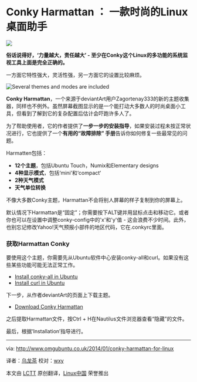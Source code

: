 Conky Harmattan ： 一款时尚的Linux桌面助手
================================================================================
![](http://www.omgubuntu.co.uk/wp-content/uploads/2014/01/conky-harmatten.jpg)

**俗话说得好，‘力量越大，责任越大’ - 至少在Conky这个Linux的多功能的系统监视工具上面是完全正确的。**

一方面它特性强大，灵活性强，另一方面它的设置比较麻烦。

![Several themes and modes are included](http://www.omgubuntu.co.uk/wp-content/uploads/2014/01/Screen-Shot-2014-01-21-at-20.42.42.png)

**Conky Harmattan**，一个来源于deviantArt用户Zagortenay333的新的主题收集器，同样也不例外。虽然屏幕截图显示的是一个能打动大多数人的时尚桌面小工具，但看到了解到它的复杂配置后估计会吓跑许多人了。

为了帮助使用者，它的作者提供了**一步一步的安装指导**，如果安装过程未按正常状况进行，它也提供了一个**有用的“故障排除” 手册**告诉你如何修复一些最常见的问题。

Harmatten包括：

- **12个主题**，包括Ubuntu Touch，Numix和Elementary designs
- **4种显示模式**，包括‘mini’和‘compact‘
- **2种天气模式**
- **天气单位转换**

不像大多数Conky主题，Harmattan不会将别人屏幕的样子复制到你的屏幕上。

默认情况下Harmattan是“固定”；你需要按下ALT键并用鼠标点击和移动它。或者你也可以在设置中调整conky-config中的'x'和'y'值 - 这会浪费不少时间。此外，也别忘记修改Yahoo!天气预报小部件的地区代码，它在.conkyrc里面。

### 获取Harmattan Conky ###

要使用这个主题，你需要先从Ubuntu软件中心安装conky-all和curl。如果没有这些某些功能可能无法正常工作。

- [Install conky-all in Ubuntu][1]
- [Install curl in Ubuntu][2]

下一步，从作者deviantArt的页面上下载主题。

- [Download Conky Harmattan][3]

之后提取Harmattan文件，按Ctrl + H在Nautilus文件浏览器查看“隐藏”的文件。

最后，根据‘Installation’指导进行。

--------------------------------------------------------------------------------

via: http://www.omgubuntu.co.uk/2014/01/conky-harmattan-for-linux

译者：[乌龙茶](https://github.com/yechunxiao19) 校对：[wxy](https://github.com/wxy)

本文由 [LCTT](https://github.com/LCTT/TranslateProject) 原创翻译，[Linux中国](http://linux.cn/) 荣誉推出

[1]:apt:conky-all
[2]:apt:curl
[3]:http://www.deviantart.com/art/Conky-Harmattan-426662366

